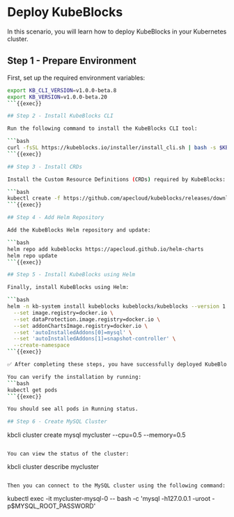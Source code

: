 # Deploy KubeBlocks

In this scenario, you will learn how to deploy KubeBlocks in your Kubernetes cluster.

## Step 1 - Prepare Environment

First, set up the required environment variables:

```bash
export KB_CLI_VERSION=v1.0.0-beta.8
export KB_VERSION=v1.0.0-beta.20
```{{exec}}

## Step 2 - Install KubeBlocks CLI

Run the following command to install the KubeBlocks CLI tool:

```bash
curl -fsSL https://kubeblocks.io/installer/install_cli.sh | bash -s $KB_CLI_VERSION
```{{exec}}

## Step 3 - Install CRDs

Install the Custom Resource Definitions (CRDs) required by KubeBlocks:

```bash
kubectl create -f https://github.com/apecloud/kubeblocks/releases/download/$KB_VERSION/kubeblocks_crds.yaml
```{{exec}}

## Step 4 - Add Helm Repository

Add the KubeBlocks Helm repository and update:

```bash
helm repo add kubeblocks https://apecloud.github.io/helm-charts
helm repo update
```{{exec}}

## Step 5 - Install KubeBlocks using Helm

Finally, install KubeBlocks using Helm:

```bash
helm -n kb-system install kubeblocks kubeblocks/kubeblocks --version 1.0.0-beta.20 \
  --set image.registry=docker.io \
  --set dataProtection.image.registry=docker.io \
  --set addonChartsImage.registry=docker.io \
  --set 'autoInstalledAddons[0]=mysql' \
  --set 'autoInstalledAddons[1]=snapshot-controller' \
  --create-namespace
```{{exec}}

✅ After completing these steps, you have successfully deployed KubeBlocks in your cluster!

You can verify the installation by running:
```bash
kubectl get pods
```{{exec}}

You should see all pods in Running status.

## Step 6 - Create MySQL Cluster

```
kbcli cluster create mysql mycluster --cpu=0.5 --memory=0.5
```{{exec}}

You can view the status of the cluster:
```
kbcli cluster describe mycluster
```{{exec}}

Then you can connect to the MySQL cluster using the following command:
```
kubectl exec -it mycluster-mysql-0 -- bash -c 'mysql -h127.0.0.1 -uroot -p$MYSQL_ROOT_PASSWORD'
```{{exec}}
